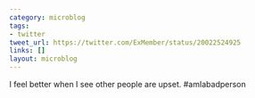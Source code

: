 ```yaml
---
category: microblog
tags:
- twitter
tweet_url: https://twitter.com/ExMember/status/20022524925
links: []
layout: microblog
---
```

I feel better when I see other people are upset. #amIabadperson

